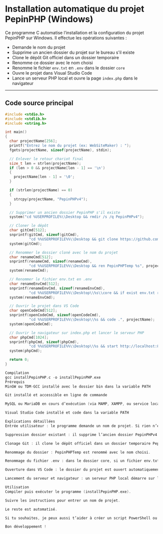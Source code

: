 # Installation automatique du projet PepinPHP (Windows)

Ce programme C automatise l’installation et la configuration du projet PepinPHP sur Windows. Il effectue les opérations suivantes :

- Demande le nom du projet
- Supprime un ancien dossier du projet sur le bureau s'il existe
- Clone le dépôt Git officiel dans un dossier temporaire
- Renomme ce dossier avec le nom choisi
- Renomme le fichier `env.txt` en `.env` dans le dossier `core`
- Ouvre le projet dans Visual Studio Code
- Lance un serveur PHP local et ouvre la page `index.php` dans le navigateur

---

## Code source principal

```c
#include <stdio.h>
#include <stdlib.h>
#include <string.h>

int main()
{
  char projectName[256];
  printf("Entrez le nom du projet (ex: WebSiteMaker) : ");
  fgets(projectName, sizeof(projectName), stdin);

  // Enlever le retour chariot final
  size_t len = strlen(projectName);
  if (len > 0 && projectName[len - 1] == '\n')
  {
    projectName[len - 1] = '\0';
  }

  if (strlen(projectName) == 0)
  {
    strcpy(projectName, "PepinPHPv4");
  }

  // Supprimer un ancien dossier PepinPHP s'il existe
  system("cd %USERPROFILE%\\Desktop && rmdir /s /q PepinPHPv4");

  // Cloner le dépôt
  char gitCmd[512];
  snprintf(gitCmd, sizeof(gitCmd),
           "cd %%USERPROFILE%%\\Desktop && git clone https://github.com/WebSiteMaker24/PepinPHPv4.git PepinPHPTemp");
  system(gitCmd);

  // Renommer le dossier cloné avec le nom du projet
  char renameCmd[512];
  snprintf(renameCmd, sizeof(renameCmd),
           "cd %%USERPROFILE%%\\Desktop && ren PepinPHPTemp %s", projectName);
  system(renameCmd);

  // Renommer le fichier env.txt en .env
  char renameEnvCmd[512];
  snprintf(renameEnvCmd, sizeof(renameEnvCmd),
           "cd %%USERPROFILE%%\\Desktop\\%s\\core && if exist env.txt ren env.txt .env", projectName);
  system(renameEnvCmd);

  // Ouvrir le projet dans VS Code
  char openCodeCmd[512];
  snprintf(openCodeCmd, sizeof(openCodeCmd),
           "cd %%USERPROFILE%%\\Desktop\\%s && code .", projectName);
  system(openCodeCmd);

  // Ouvrir le navigateur sur index.php et lancer le serveur PHP
  char phpCmd[1024];
  snprintf(phpCmd, sizeof(phpCmd),
           "cd %%USERPROFILE%%\\Desktop\\%s && start http://localhost:8000/index.php && php -S localhost:8000 -t public_html", projectName);
  system(phpCmd);

  return 0;
}

Compilation
gcc installPepinPHP.c -o installPepinPHP.exe
Prérequis
MinGW ou TDM-GCC installé avec le dossier bin dans la variable PATH

Git installé et accessible en ligne de commande

MySQL ou MariaDB en cours d’exécution (via MAMP, XAMPP, ou service local)

Visual Studio Code installé et code dans la variable PATH

Explications détaillées
Entrée utilisateur : le programme demande un nom de projet. Si rien n’est saisi, il utilise "PepinPHPv4" par défaut.

Suppression dossier existant : il supprime l’ancien dossier PepinPHPv4 sur le bureau pour éviter les conflits.

Clonage Git : il clone le dépôt officiel dans un dossier temporaire PepinPHPTemp.

Renommage du dossier : PepinPHPTemp est renommé avec le nom choisi.

Renommage du fichier .env : dans le dossier core, si un fichier env.txt existe, il est renommé .env (format attendu pour la configuration).

Ouverture dans VS Code : le dossier du projet est ouvert automatiquement dans VS Code.

Lancement du serveur et navigateur : un serveur PHP local démarre sur le port 8000, et le navigateur ouvre automatiquement la page d’accueil.

Utilisation
Compiler puis exécuter le programme (installPepinPHP.exe).

Suivre les instructions pour entrer un nom de projet.

Le reste est automatisé.

Si tu souhaites, je peux aussi t’aider à créer un script PowerShell ou un batch Windows pour faire la même chose sans compiler.

Bon développement !
